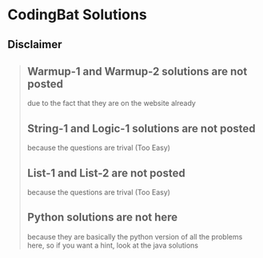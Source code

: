 # CodingBat Solutions
## Disclaimer
> ## Warmup-1 and Warmup-2 solutions are not posted 
  > due to the fact that they are on the website already  
> ## String-1 and Logic-1 solutions are not posted 
  > because the questions are trival (Too Easy)  
> ## List-1 and List-2 are not posted 
  > because the questions are trival (Too Easy)
> ## Python solutions are not here 
  > because they are basically the python version of all the problems here, so if you want a hint, look at the java solutions
